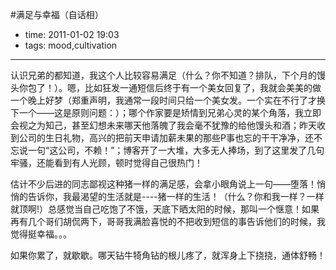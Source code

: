 #满足与幸福（自话相）

- time: 2011-01-02 19:03
- tags: mood,cultivation

---

认识兄弟的都知道，我这个人比较容易满足（什么？你不知道？排队，下个月的馒头你包了！）。嗯，比如狂发一通短信后终于有一个美女回复了，我就会美美的做一个晚上好梦（郑重声明，我通常一段时间只给一个美女发。一个实在不行了才换下一个——这是原则问题：）；哪个作家要是矫情到兄弟心灵的某个角落，我立即会视之为知己，甚至幻想未来哪天他落魄了我会毫不犹豫的给他馒头和酒；昨天收到公司的生日礼物，高兴的把前天申请加薪未果的那些P事也忘的干干净净，还不忘说一句“这公司，不赖！”；博客开了一大堆，大多无人捧场，到了这里发了几句牢骚，还能看到有人光顾，顿时觉得自己很热门！ 

估计不少后进的同志鄙视这种猪一样的满足感，会拿小眼角说上一句——堕落！悄悄的告诉你，我最渴望的生活就是----猪一样的生活！（什么？你和我一样？一样就顶啊!）总感觉当自己吃饱了不饿，天底下晒太阳的时候，那叫一个惬意！如果再有几个哥们胡侃两下，哥哥我满脸喜悦的不把收到短信的事告诉他们的时候，我觉得挺幸福。。。 

如果你累了，就歇歇。哪天钻牛犄角钻的根儿疼了，就浑身上下挠挠，通体舒畅！
